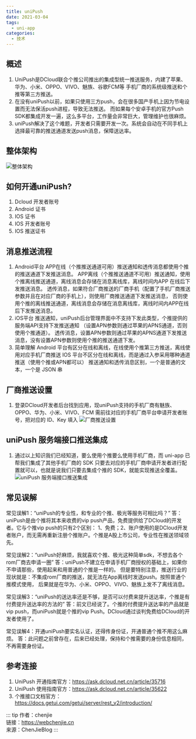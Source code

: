 ```yaml
---
title: uniPush
date: 2021-03-04
tags:
  - uni-app
categories:
  - 技术
---
```

## 概述
  1. UniPush是DCloud联合个推公司推出的集成型统一推送服务，内建了苹果、华为、小米、OPPO、VIVO、魅族、谷歌FCM等
      手机厂商的系统级推送和个推等第三方推送。
  2. 在没有uniPush以前，如果只使用三方push，会在很多国产手机上因为节电设置而无法保活push进程，导致无法推送。
      而如果每个安卓手机的官方Push SDK都集成开发一遍，这么多平台，工作量会非常巨大，管理维护也很麻烦。
  3. uniPush解决了这个难题，开发者只需要开发一次。系统会自动在不同手机上选择最可靠的推送通道发送push消息，保障送达率。

## 整体架构
  ![整体架构](https://vkceyugu.cdn.bspapp.com/VKCEYUGU-e1adcd38-dd22-458d-a547-6e4ff9b727c3/0c476449-b5a2-4c30-9bfe-82d3534db6b5.png)

## 如何开通uniPush?
  1. Dcloud 开发者账号
  2. Android 证书
  3. IOS 证书
  4. IOS 开发者账号
  5. IOS 推送证书

## 消息推送流程
  1. Android平台
    APP在线（个推推送通道可用）推送通知和透传消息都使用个推的推送通道下发推送消息。
    APP离线（个推推送通道不可用）推送通知，使用个推离线推送通道，离线消息会存储在消息离线库，离线时间内APP	在线后下发推送消息。
    透传消息，如果符合厂商推送的厂商手机（配置了手机厂商推送参数并且在对应厂商的手机上），则使用厂商推送通道下发推送消息，
    否则使用个推的离线推送通道，离线消息会存储在消息离线库，离线时间内APP在线后下发推送消息。
  2. iOS平台
    推送通知，uniPush后台管理界面中不支持下发此类型，个推提供的服务端API支持下发推送通知
    （设置APN参数则通过苹果的APNS通道，否则使用个推通道）。
    透传消息，设置APN参数则通过苹果的APNS通道下发推送消息，没有设置APN参数则使用个推的推送通道下发。
  3. 简单理解
      Android 平台有区分在线和离线，在线使用个推第三方推送，离线使用对应手机厂商推送
      IOS 平台不区分在线和离线，而是通过入参采用哪种通道推送（使用个推或APN都可以）
      推送通知和透传消息区别，一个是普通的文本，一个是 JSON 串

## 厂商推送设置
  1. 登录DCloud开发者后台找到应用，现uniPush支持的手机厂商有魅族、OPPO、华为、小米、VIVO、FCM
      需前往对应的手机厂商平台申请开发者账号，把对应的 ID、Key 填入
  ![厂商推送设置](https://vkceyugu.cdn.bspapp.com/VKCEYUGU-e1adcd38-dd22-458d-a547-6e4ff9b727c3/6fc737ed-5c07-43bf-8a4a-a98ac1f01309.png)

## uniPush 服务端接口推送集成
  1. 通过以上知识我们已经知道，要么使用个推要么使用手机厂商，而 uni-app 已帮我们集成了其他手机厂商的 SDK
      只要去对应的手机厂商申请开发者进行配置就可以，也就是说我们只要去集成个推的 SDK，就能实现推送全覆盖。
  ![uniPush 服务端接口推送集成](https://vkceyugu.cdn.bspapp.com/VKCEYUGU-e1adcd38-dd22-458d-a547-6e4ff9b727c3/ad54ec29-318b-4d62-a592-a0a4004af19a.png)

## 常见误解
  常见误解1：“uniPush的专业性，和专业的个推、极光等服务可相比吗？”
  答：uniPush是由个推将其本来收费的vip push产品，免费提供给了DCloud的开发者。它与个推vip push的只有2个区别：
  1、免费；2、账户使用的是DCloud开发者账户，而无需再重新注册个推账户。个推是A股上市公司，专业性在推送领域领先。

  常见误解2：“uniPush好麻烦，我就喜欢个推、极光这种简单sdk，不想去各个rom厂商去申请一圈”
  答：uniPush不建立在申请手机厂商授权的基础上，如果你不申请那些，使用起来和用普通的个推是一样的。
  但是要特别注意，推送行业的现状就是：不集成rom厂商的推送，就无法在App离线时发送push。按照普通个推模式使用，
  后果就是在华为、小米、OPPO、VIVO、魅族上发不了离线消息。

  常见误解3：“uniPush的送达率还是不够，是否可以付费来提升送达率，个推是有付费提升送达率的方法的”
  答：前文已经说了。个推的付费提升送达率的产品就是vip push，而uniPush就是个推的vip Push。DCloud通过谈判免费给DCloud的开发者使用了。

  常见误解4：开通uniPush要实名认证，还得传身份证，开通普通个推不用这么麻烦。
  答：此问题之前曾存在，后来已经处理，保持和个推需要的身份信息相同，不再需要身份证。

## 参考连接
  1. UniPush 开通指南官方：https://ask.dcloud.net.cn/article/35716
  2. UniPush 使用指南官方：https://ask.dcloud.net.cn/article/35622
  3. 个推接口文档官方：https://docs.getui.com/getui/server/rest_v2/introduction/

::: tip
作者：chenjie <br>
链接：https://webchenjie.cn <br>
来源：ChenJieBlog
:::
